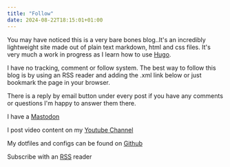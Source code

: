 ```yaml
---
title: "Follow"
date: 2024-08-22T18:15:01+01:00
---
```


You may have noticed this is a very bare bones blog..It's an incredibly lightweight site made out of plain text markdown, html and css files. It's very much a work in progress as I learn how to use [Hugo](https://gohugo.io/). 

I have no tracking, comment or follow system. The best way to follow this blog is by using an RSS reader and adding the .xml link below or just bookmark the page in your browser.

There is a reply by email button under every post if you have any comments or questions I'm happy to answer them there. 

I have a [Mastodon](https://mastodon.social/@bledley)

I post video content on my [Youtube Channel](https://www.youtube.com/@bledleysworld)

My dotfiles and configs can be found on [Github](https://github.com/bleds1)

Subscribe with an [RSS](/index.xml) reader
